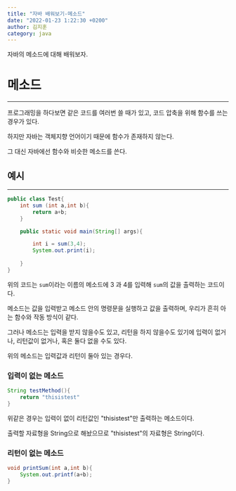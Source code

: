 ```yaml
---
title: "자바 배워보기-메소드"
date: "2022-01-23 1:22:30 +0200"
author: 김지훈
category: java
---
```


자바의 메소드에 대해 배워보자.


메소드
===
***
프로그래밍을 하다보면 같은 코드를 여러번 쓸 때가 있고, 코드 압축을 위해 함수를 쓰는 경우가 있다.

하지만 자바는 객체지향 언어이기 때문에 함수가 존재하지 않는다.

그 대신 자바에선 함수와 비슷한 메소드를 쓴다.

예시
---
***
```java
public class Test{
    int sum (int a,int b){
        return a+b;
    }

    public static void main(String[] args){

        int i = sum(3,4);
        System.out.print(i);
        
    }
}
```
위의 코드는 ```sum```이라는 이름의 메소드에 3 과 4를 입력해 ```sum```의 값을 출력하는 코드이다.


메소드는 값을 입력받고 메소드 안의 명령문을 실행하고 값을 출력하며, 우리가 흔히 아는 함수와 작동 방식이 같다.

그러나 메소드는 입력을 받지 않을수도 있고, 리턴을 하지 않을수도 있기에 입력이 없거나, 리턴값이 없거나, 혹은 둘다 없을 수도 있다.

위의 메소드는 입력값과 리턴이 둘아 있는 경우다.

### 입력이 없는 메소드

```java
String testMethod(){
    return "thisistest"
}
```

위같은 경우는 입력이 없이 리턴값인 "thisistest"만 출력하는 메소드이다.

출력할 자료형을 String으로 해놨으므로 "thisistest"의 자료형은 String이다.
### 리턴이 없는 메소드

```java
void printSum(int a,int b){
    System.out.printf(a+b);
}
```
